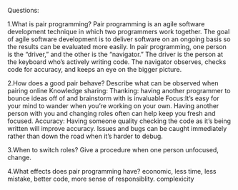 Questions:

1.What is pair programming?
Pair programming is an agile software development technique in which two programmers work together. The goal of agile software development is to deliver software on an ongoing basis so the results can be evaluated more easily. In pair programming, one person is the “driver,” and the other is the “navigator.” The driver is the person at the keyboard who’s actively writing code. The navigator observes, checks code for accuracy, and keeps an eye on the bigger picture.

2.How does a good pair behave? Describe what can 
be observed when pairing online
Knowledge sharing:
Thanking: having another programmer to bounce ideas off of and brainstorm with is invaluable
Focus:It’s easy for your mind to wander when you’re working on your own. Having another person with you and changing roles often can help keep you fresh and focused.
Accuracy: Having someone quality checking the code as it’s being written will improve accuracy. Issues and bugs can be caught immediately rather than down the road when it’s harder to debug.

3.When to switch roles? Give a procedure
when one person unfocused, change.


4.What effects does pair programming have?
economic, less time, less mistake, better code, more sense of responsiblity.
complexicity